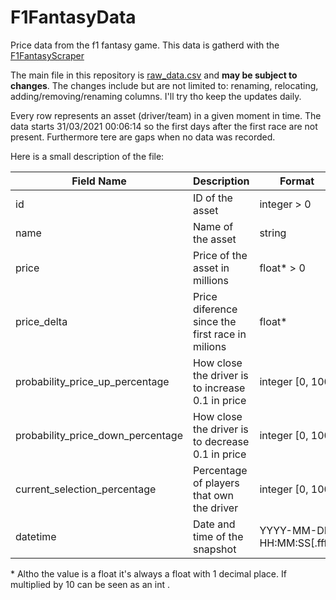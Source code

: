 # F1FantasyData
Price data from the f1 fantasy game. This data is gatherd with the [F1FantasyScraper](https://github.com/EduardoFAFernandes/F1FantasyScraper)

The main file in this repository is [raw_data.csv](raw_data.csv) and **may be subject to changes**.
The changes include but are not limited to: renaming, relocating, adding/removing/renaming columns.
I'll try tho keep the updates daily.

Every row represents an asset (driver/team) in a given moment in time.
The data starts 31/03/2021 00:06:14 so the first days after the first race are not present.
Furthermore tere are gaps when no data was recorded.

Here is a small description of the file:

| Field Name                        | Description   | Format |
| --------------------------------- | ------------- | ------- |
| id                                | ID of the asset   | integer > 0|
| name                              | Name of the asset | string |
| price                             | Price of the asset in millions| float\* > 0 |
| price_delta                       | Price diference since the first race in milions | float* |
| probability_price_up_percentage   | How close the driver is to increase 0.1 in price | integer [0, 100] |
| probability_price_down_percentage | How close the driver is to decrease 0.1 in price | integer [0, 100] |
| current_selection_percentage      | Percentage of players that own the driver | integer [0, 100] |
| datetime                          | Date and time of the snapshot | YYYY-MM-DD HH:MM:SS[.ffff] |

\* Altho the value is a float it's always a float with 1 decimal place. If multiplied by 10 can be seen as an int .
